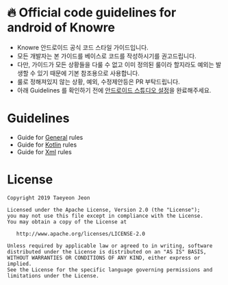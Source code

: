 # 🔥 Official code guidelines for android of Knowre

- Knowre 안드로이드 공식 코드 스타일 가이드입니다.
- 모든 개발자는 본 가이드를 베이스로 코드를 작성하시기를 권고드립니다.
- 다만, 가이드가 모든 상황들을 다룰 수 없고 이미 정의된 룰이라 할지라도 예외는 발생할 수 있기 때문에 기본 참조용으로 사용합니다.
- 룰로 정해져있지 않는 상황, 예외, 수정제안등은 PR 부탁드립니다.
- 아래 Guidelines 를 확인하기 전에 [안드로이드 스튜디오 설정](https://github.com/taenguree/android-code-style-guide/blob/master/Setting.md)을 완료해주세요.

# Guidelines

- Guide for [General](https://github.com/taenguree/android-code-style-guide/blob/master/General.md) rules
- Guide for [Kotlin](https://github.com/taenguree/android-code-style-guide/blob/master/Kotlin.md) rules
- Guide for [Xml](https://github.com/taenguree/android-code-style-guide/blob/master/Xml.md) rules

License
=======

    Copyright 2019 Taeyeon Jeon

    Licensed under the Apache License, Version 2.0 (the "License");
    you may not use this file except in compliance with the License.
    You may obtain a copy of the License at

       http://www.apache.org/licenses/LICENSE-2.0

    Unless required by applicable law or agreed to in writing, software
    distributed under the License is distributed on an "AS IS" BASIS,
    WITHOUT WARRANTIES OR CONDITIONS OF ANY KIND, either express or implied.
    See the License for the specific language governing permissions and
    limitations under the License.
